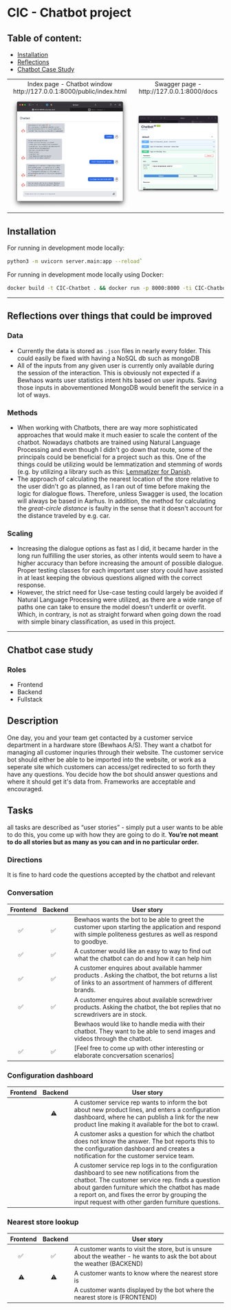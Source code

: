 # CIC - Chatbot project
## Table of content:
- [Installation](#Installation)
- [Reflections](#Reflections)
- [Chatbot Case Study](#chatbot-case-study)

<table>
  <tr>
    <td align="middle">Index page - Chatbot window <br>http://127.0.0.1:8000/public/index.html</td>
    <td align="middle">Swagger page - <br>http://127.0.0.1:8000/docs </td>
  </tr>
  <tr>
    <td><img src="img/Index.png" width="100%" /></td>
    <td><img src="img/Swagger.png" width="100%" /></td>
  </tr>
 </table>

## Installation

For running in development mode locally:
```bash
python3 -m uvicorn server.main:app --reload`
```

For running in development mode locally using Docker:
```bash
docker build -t CIC-Chatbot . && docker run -p 8000:8000 -ti CIC-Chatbot:latest
```

---

## Reflections over things that could be improved
### Data
- Currently the data is stored as `.json` files in nearly every folder. This could easily be fixed with having a NoSQL db such as mongoDB
- All of the inputs from any given user is currently only available during the session of the interaction. This is obviously not expected if a Bewhaos wants user statistics intent hits based on user inputs. Saving those inputs in abovementioned MongoDB would benefit the service in a lot of ways.

### Methods
- When working with Chatbots, there are way more sophisticated approaches that would make it much easier to scale the content of the chatbot. Nowadays chatbots are trained using Natural Language Processing and even though I didn't go down that route, some of the principals could be beneficial for a project such as this. One of the things could be utilizing would be lemmatization and stemming of words (e.g. by utilizing a library such as this: [Lemmatizer for Danish](https://github.com/sorenlind/lemmy). 
- The approach of calculating the nearest location of the store relative to the user didn't go as planned, as I ran out of time before making the logic for dialogue flows. Therefore, unless Swagger is used, the location will always be based in Aarhus. In addition, the method for calculating the _great-circle distance_ is faulty in the sense that it doesn't account for the distance traveled by e.g. car.

### Scaling
- Increasing the dialogue options as fast as I did, it became harder in the long run fulfilling the user stories, as other intents would seem to have a higher accuracy than before increasing the amount of possible dialogue. Proper testing classes for each important user story could have assisted in at least keeping the obvious questions aligned with the correct response. 
- However, the strict need for Use-case testing could  largely be avoided if Natural Language Processing were utilized, as there are a wide range of paths one can take to ensure the model doesn't underfit or overfit. Which, in contrary, is not as straight forward when going down the road with  simple binary classification, as used in this project.    



---
Chatbot case study
------
### Roles
- Frontend
- Backend
- Fullstack

 Description
------
One day, you and your team get contacted by a customer service department in a hardware store (Bewhaos A/S). They want a chatbot for managing all customer inquries through their website.
The customer service bot should either be able to be imported into the website, or work as a seperate site which customers can access/get redirected to so forth they have any questions.
You decide how the bot should answer questions and where it should get it's data from. Frameworks are acceptable and encouraged.
## Tasks
all tasks are described as “user stories” - simply put a user wants to be able to do this, you come up with how they are going to do it. **You’re not meant to do all stories but as many as you can and in no particular order.**
### Directions
It is fine to hard code the questions accepted by the chatbot and relevant
### Conversation
| Frontend | Backend | User story                                                                                                                                                      |
| ------------ |---------|-----------------------------------------------------------------------------------------------------------------------------------------------------------------|
|      ✅  |      ✅  | Bewhaos wants the bot to be able to greet the customer upon starting the application and respond with simple politeness gestures as well as respond to goodbye. |
|      ✅  |     ✅ | A customer would like an easy to way to find out what the chatbot can do and how it can help him                                                                |
|      ✅  |     ✅ | A customer enquires about available hammer products . Asking the chatbot, the bot returns a list of links to an assortment of hammers of different brands.      |
|      ✅  |     ✅ | A customer enquires about available screwdriver products. Asking the chatbot, the bot replies that no screwdrivers are in stock.                                |
|         |      | Bewhaos would like to handle media with their chatbot. They want to be able to send images and videos through the chatbot.                                      |
|      ✅  |      ✅| [Feel free to come up with other interesting or elaborate concversation scenarios]                                                                              |

### Configuration dashboard
| Frontend | Backend | User story                                                                                                                                                      |
| ------------ |---------|-----------------------------------------------------------------------------------------------------------------------------------------------------------------|
|        |      ⚠️ | A customer service rep wants to inform the bot about new product lines, and enters a configuration dashboard, where he can publish a link for the new product line making it available for the bot to crawl. |
|        |         | A customer asks a question for which the chatbot does not know the answer. The bot reports this to the configuration dashboard and creates a notification for the customer service team.|
|        |         | A customer service rep logs in to the configuration dashboard to see new notifications from the chatbot. The customer service rep. finds a question about garden furniture which the chatbot has made a report on, and fixes the error by grouping the input request with other garden furniture questions.|

### Nearest store lookup
| Frontend | Backend | User story                                                                                                                                                      |
|----------|---------|-----------------------------------------------------------------------------------------------------------------------------------------------------------------|
|      ✅   |      ✅  | A customer wants to visit the store, but is unsure about the weather - he wants to ask the bot about the weather (BACKEND)|
|      ⚠️  |      ⚠️ | A customer wants to know where the nearest store is|
|          |         | A customer wants displayed by the bot where the nearest store is (FRONTEND)|

